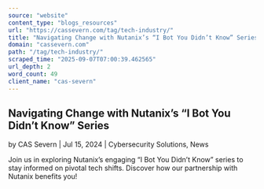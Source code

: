 ```yaml
---
source: "website"
content_type: "blogs_resources"
url: "https://cassevern.com/tag/tech-industry/"
title: "Navigating Change with Nutanix’s “I Bot You Didn’t Know” Series"
domain: "cassevern.com"
path: "/tag/tech-industry/"
scraped_time: "2025-09-07T07:00:39.462565"
url_depth: 2
word_count: 49
client_name: "cas-severn"
---
```


## Navigating Change with Nutanix’s “I Bot You Didn’t Know” Series

by CAS Severn | Jul 15, 2024 | Cybersecurity Solutions, News

Join us in exploring Nutanix’s engaging “I Bot You Didn’t Know” series to stay informed on pivotal tech shifts. Discover how our partnership with Nutanix benefits you!